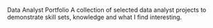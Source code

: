 Data Analyst Portfolio
A collection of selected data analyst projects to demonstrate skill sets, knowledge and what I find interesting.
